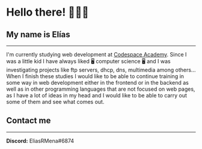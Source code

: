 # Hello there! 👋🧔🏼
## My name is Elías
---
I'm currently studying web development at [Codespace Academy](https://codespaceacademy.com/). Since I was a little kid I have always liked 🖥️ computer science 🖥️ and I was investigating projects like ftp servers, dhcp, dns, multimedia among others... When I finish these studies I would like to be able to continue training in some way in web development either in the frontend or in the backend as well as in other programming languages that are not focused on web pages, as I have a lot of ideas in my head and I would like to be able to carry out some of them and see what comes out.

## Contact me
---
**Discord:** EliasRMena#6874

<!--
**EliasRMena/EliasRMena** is a ✨ _special_ ✨ repository because its `README.md` (this file) appears on your GitHub profile.

Here are some ideas to get you started:

- 🔭 I’m currently working on ...
- 🌱 I’m currently learning ...
- 👯 I’m looking to collaborate on ...
- 🤔 I’m looking for help with ...
- 💬 Ask me about ...
- 📫 How to reach me: ...
- 😄 Pronouns: ...
- ⚡ Fun fact: ...
-->
